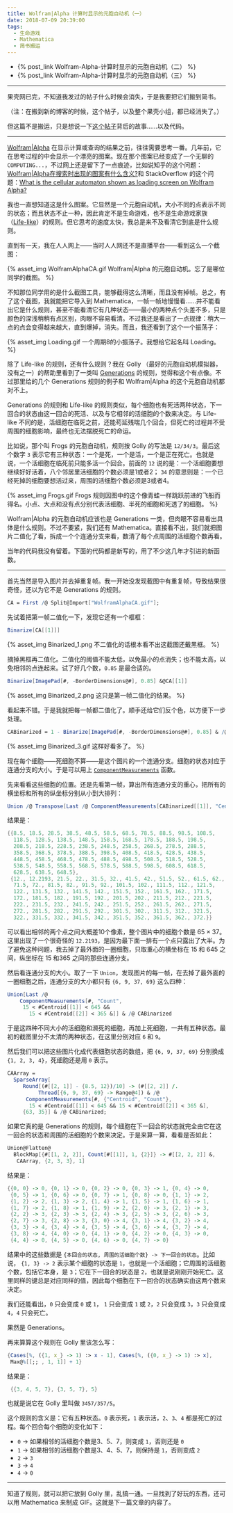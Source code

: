 ```yaml
---
title: Wolfram|Alpha 计算时显示的元胞自动机（一）
date: 2018-07-09 20:39:00
tags:
  - 生命游戏
  - Mathematica
  - 简书搬运
---
```


* {% post_link Wolfram-Alpha-计算时显示的元胞自动机（二） %}
* {% post_link Wolfram-Alpha-计算时显示的元胞自动机（三） %}

---

果壳网已完，不知道我发过的帖子什么时候会消失，于是我要把它们搬到简书。

（注：在搬到新的博客的时候，这个帖子，以及整个果壳小组，都已经消失了。）

但这篇不是搬运，只是想说一下[这个帖子](https://www.guokr.com/post/558717/)背后的故事……以及代码。

---

[Wolfram|Alpha](http://www.wolframalpha.com/) 在显示计算或查询的结果之前，往往需要思考一番。几年前，它在思考过程的中会显示一个漂亮的图案。现在那个图案已经变成了一个无聊的 `COMPUTING...`，不过网上还是留下了一点痕迹，比如说知乎的这个问题：[Wolfram|Alpha在搜索时出现的图案有什么含义?](https://www.zhihu.com/question/38451613)和 StackOverflow 的这个问题：[What is the cellular automaton shown as loading screen on Wolfram Alpha?](https://stackoverflow.com/q/27332460/2756937)

我也一直想知道这是什么图案。它显然是一个元胞自动机，大小不同的点表示不同的状态；而且状态不止一种，因此肯定不是生命游戏，也不是生命游戏家族（[Life-like](https://en.wikipedia.org/wiki/Life-like_cellular_automaton)）的规则。但它思考的速度太快，我总是来不及看清它到底是什么规则。

<!-- more -->

直到有一天，我在人人网上——当时人人网还不是直播平台——看到这么一个截图：

{% asset_img WolframAlphaCA.gif Wolfram|Alpha 的元胞自动机。忘了是哪位同学的截图。 %}

不知那位同学用的是什么截图工具，能够截得这么清晰，而且没有掉帧。总之，有了这个截图，我就能把它导入到 Mathematica，一帧一帧地慢慢看……并不能看出它是什么规则，甚至不能看清它有几种状态——最小的两种点个头差不多，只是颜色的深浅稍稍有点区别，肉眼不容易看清。不过我还是看出了一点规律：稍大一点的点会变得越来越大，直到爆掉，消失。而且，我还看到了这个一个振荡子：

{% asset_img Loading.gif 一个周期8的小振荡子。我想给它起名叫 Loading。 %}

除了 Life-like 的规则，还有什么规则？我在 Golly （最好的元胞自动机模拟器，没有之一）的帮助里看到了一类叫 [Generations](http://golly.sourceforge.net/Help/Algorithms/Generations.html) 的规则，觉得和这个有点像。不过那里给的几个 Generations 规则的例子和 Wolfram|Alpha 的这个元胞自动机都对不上。

Generations 的规则和 Life-like 的规则类似，每个细胞也有死活两种状态，下一回合的状态由这一回合的死活、以及与它相邻的活细胞的个数来决定。与 Life-like 不同的是，活细胞在临死之前，还能苟延残喘几个回合，但死亡的过程并不受周围的细胞影响，最终也无法摆脱死亡的命运。

比如说，那个叫 Frogs 的元胞自动机，规则按 Golly 的写法是 `12/34/3`。最后这个数字 `3` 表示它有三种状态：一个是死，一个是活，一个是正在死亡。也就是说，一个活细胞在临死前只能多活一个回合。前面的 `12` 说的是：一个活细胞要想继续好好活着，八个邻居里活细胞的个数必须是1或者2； `34` 的意思则是：一个已经死掉的细胞要想活过来，周围的活细胞个数必须是3或者4。

{% asset_img Frogs.gif Frogs 规则因图中的这个像青蛙一样跳跃前进的飞船而得名。小点、大点和没有点分别代表活细胞、半死的细胞和死透了的细胞。 %}

Wolfram|Alpha 的元胞自动机应该也是 Generations 一类，但肉眼不容易看出具体是什么规则。不过不要紧，我们还有 Mathematica。直接看不出，我们就把图片二值化了看，拆成一个个连通分支来看，数清了每个点周围的活细胞个数再看。

当年的代码我没有留着。下面的代码都是新写的，用了不少这几年才引进的新函数。

---

首先当然是导入图片并去掉重复帧。我一开始没发现截图中有重复帧，导致结果很奇怪，还以为它不是 Generations 的规则。

``` mathematica
CA = First /@ Split@Import["WolframAlphaCA.gif"];
```

先试着把第一帧二值化一下，发现它还有一个框框：

``` mathematica
Binarize[CA[[1]]]
```

{% asset_img Binarized_1.png 不二值化的话根本看不出这截图还戴黑框。 %}

摘掉黑框再二值化。二值化的阈值不能太低，以免最小的点消失；也不能太高，以免相邻的点连起来。试了好几个数，`0.85` 是最合适的。

``` mathematica
Binarize[ImagePad[#, -BorderDimensions@#], 0.85] &@CA[[1]]
```

{% asset_img Binarized_2.png 这只是第一帧二值化的结果。 %}

看起来不错。于是我就把每一帧都二值化了。顺手还给它们反个色，以方便下一步处理。

``` mathematica
CABinarized = 1 - Binarize[ImagePad[#, -BorderDimensions@#], 0.85] & /@ CA;
```

{% asset_img Binarized_3.gif 这样好看多了。 %}

现在每个细胞——死细胞不算——是这个图片的一个连通分支。细胞的状态对应于连通分支的大小。于是可以用上 [`ComponentMeasurements`](https://reference.wolfram.com/language/ref/ComponentMeasurements.html) 函数。

先来看看这些细胞的位置。还是先看第一帧，算出所有连通分支的重心，把所有的横坐标和所有的纵坐标分别从小到大排列：

``` mathematica
Union /@ Transpose[Last /@ ComponentMeasurements[CABinarized[[1]], "Centroid"]]
```

结果是：

```mathematica
{{8.5, 18.5, 28.5, 38.5, 48.5, 58.5, 68.5, 78.5, 88.5, 98.5, 108.5, 
  118.5, 128.5, 138.5, 148.5, 158.5, 168.5, 178.5, 188.5, 198.5, 
  208.5, 218.5, 228.5, 238.5, 248.5, 258.5, 268.5, 278.5, 288.5, 
  358.5, 368.5, 378.5, 388.5, 398.5, 408.5, 418.5, 428.5, 438.5, 
  448.5, 458.5, 468.5, 478.5, 488.5, 498.5, 508.5, 518.5, 528.5, 
  538.5, 548.5, 558.5, 568.5, 578.5, 588.5, 598.5, 608.5, 618.5, 
  628.5, 638.5, 648.5},
 {12., 12.2193, 21.5, 22., 31.5, 32., 41.5, 42., 51.5, 52., 61.5, 62., 
  71.5, 72., 81.5, 82., 91.5, 92., 101.5, 102., 111.5, 112., 121.5, 
  122., 131.5, 132., 141.5, 142., 151.5, 152., 161.5, 162., 171.5, 
  172., 181.5, 182., 191.5, 192., 201.5, 202., 211.5, 212., 221.5, 
  222., 231.5, 232., 241.5, 242., 251.5, 252., 261.5, 262., 271.5, 
  272., 281.5, 282., 291.5, 292., 301.5, 302., 311.5, 312., 321.5, 
  322., 331.5, 332., 341.5, 342., 351.5, 352., 361.5, 362., 372.}}
```

可以看出相邻的两个点之间大概差10个像素，整个图片中的细胞个数是 65 × 37。这里出现了一个很奇怪的 `12.2193`，是因为最下面一排有一个点只露出了大半。为了避免这种问题，我去掉了最外面的一圈细胞，只取重心的横坐标在 15 和 645 之间，纵坐标在 15 和365 之间的那些连通分支。

然后看连通分支的大小。取了一下 `Union`，发现图片的每一帧，在去掉了最外面的一圈细胞之后，连通分支的大小都只有 `{6, 9, 37, 69}` 这么四种：

```mathematica
Union[Last /@ 
    ComponentMeasurements[#, "Count", 
     15 < #Centroid[[1]] < 645 && 
       15 < #Centroid[[2]] < 365 &]] & /@ CABinarized
```

于是这四种不同大小的活细胞和濒死的细胞，再加上死细胞，一共有五种状态。最初的截图里分不太清的两种状态，在这里分别对应 `6` 和 `9`。

然后我们可以把这些图片化成代表细胞状态的数组，把 `{6, 9, 37, 69}` 分别换成 `{1, 2, 3, 4}`，死细胞还是用 `0` 表示。

```mathematica
CAArray = 
  SparseArray[
     Round[(#[[2, 1]] - {8.5, 12})/10] -> (#[[2, 2]] /. 
          Thread[{6, 9, 37, 69} -> Range@4]) & /@ 
      ComponentMeasurements[#, {"Centroid", "Count"}, 
       15 < #Centroid[[1]] < 645 && 15 < #Centroid[[2]] < 365 &],
     {63, 35}] & /@ CABinarized;
```

如果它真的是 Generations 的规则，每个细胞在下一回合的状态就完全由它在这一回合的状态和周围的活细胞的个数来决定。于是来算一算，看看是否如此：

```mathematica
Union@Flatten@
  BlockMap[{#[[1, 2, 2]], Count[#[[1]], 1, {2}]} -> #[[2, 2, 2]] &, 
   CAArray, {2, 3, 3}, 1]
```

结果是：

```mathematica
{{0, 0} -> 0, {0, 1} -> 0, {0, 2} -> 0, {0, 3} -> 1, {0, 4} -> 0,
 {0, 5} -> 1, {0, 6} -> 0, {0, 7} -> 1, {0, 8} -> 0, {1, 1} -> 2,
 {1, 2} -> 2, {1, 3} -> 2, {1, 4} -> 1, {1, 5} -> 1, {1, 6} -> 1,
 {1, 7} -> 2, {1, 8} -> 1, {1, 9} -> 2, {2, 0} -> 3, {2, 1} -> 3,
 {2, 2} -> 3, {2, 3} -> 3, {2, 4} -> 3, {2, 5} -> 3, {2, 6} -> 3,
 {2, 7} -> 3, {2, 8} -> 3, {3, 0} -> 4, {3, 1} -> 4, {3, 2} -> 4,
 {3, 3} -> 4, {3, 4} -> 4, {3, 5} -> 4, {3, 6} -> 4, {3, 7} -> 4,
 {3, 8} -> 4, {4, 0} -> 0, {4, 1} -> 0, {4, 2} -> 0, {4, 3} -> 0,
 {4, 4} -> 0, {4, 5} -> 0, {4, 6} -> 0, {4, 7} -> 0}
```

结果中的这些数据是 `{本回合的状态, 周围的活细胞个数} -> 下一回合的状态`。比如说， `{1, 3} -> 2` 表示某个细胞的状态是 `1`，也就是一个活细胞；它周围的活细胞个数，包括它本身，是 `3`；它在下一回合的状态是 `2`，也就是说刚刚开始死亡。这里同样的键总是对应同样的值，因此每个细胞在下一回合的状态确实由这两个数来决定。

我们还能看出，`0` 只会变成 `0` 或 `1`， `1` 只会变成 `1` 或 `2`，`2` 只会变成 `3`，`3` 只会变成 `4`，`4` 只会死亡。

果然是 Generations。

再来算算这个规则在 Golly 里该怎么写：

```mathematica
{Cases[%, ({1, x_} -> 1) :> x - 1], Cases[%, ({0, x_} -> 1) :> x], 
 Max@%[[;; , 1, 1]] + 1}
```

结果是：

```mathematica
 {{3, 4, 5, 7}, {3, 5, 7}, 5}
```

也就是说它在 Golly 里叫做 `3457/357/5`。

这个规则的含义是：它有五种状态。`0` 表示死，`1` 表示活，`2`、`3`、`4` 都是死亡的过程。每个回合每个细胞的变化如下：

* `0` -> 如果相邻的活细胞个数是3、5、7，则变成 `1`，否则还是 `0`
* `1` -> 如果相邻的活细胞个数是3、4、5、7，则保持是 `1`，否则变成 `2`
* `2` -> `3`
* `3` -> `4`
* `4` -> `0`

---

知道了规则，就可以把它放到 Golly 里，乱搞一通。一旦找到了好玩的东西，还可以用 Mathematica 来制成 GIF。这就是下一篇文章的内容了。
